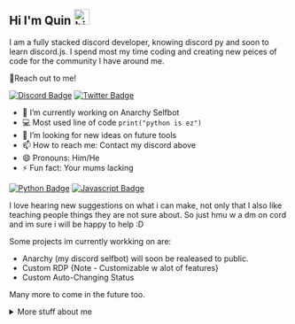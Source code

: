## Hi I'm Quin <img src="https://user-images.githubusercontent.com/1303154/88677602-1635ba80-d120-11ea-84d8-d263ba5fc3c0.gif" width="28px" alt="hi">

I am a fully stacked discord developer, knowing discord py and soon to learn discord.js. I spend most my time coding and creating new peices of code for the community I have around me.

:incoming_envelope:Reach out to me!

[![Discord Badge](https://img.shields.io/badge/-quin9999-5865F2?style=flat&labelColor=5865F2&logo=discord&logoColor=white)](#) [![Twitter Badge](https://img.shields.io/badge/-@quin4dev-1ca0f1?style=flat&labelColor=1ca0f1&logo=twitter&logoColor=white)](#)

- 🔭 I’m currently working on Anarchy Selfbot
- :computer: Most used line of code `print("python is ez")`
- 🤔 I’m looking for new ideas on future tools
- 📫 How to reach me: Contact my discord above
- 😄 Pronouns: Him/He
- ⚡ Fun fact: Your mums lacking 

<!-- TODO: Make technologies links takes you to repositories -->

[![Python Badge](https://img.shields.io/badge/-Python-336E9E?style=for-the-badge&labelColor=black&logo=python&logoColor=336E9E)](#) [![Javascript Badge](https://img.shields.io/badge/-Javascript-555588?style=for-the-badge&labelColor=black&logo=javascript&logoColor=555588)](#)

I love hearing new suggestions on what i can make, not only that I also like teaching people things they are not sure about. So just hmu w a dm on cord and im sure i will be happy to help :D
  
Some projects im currently workking on are:
  
- Anarchy (my discord selfbot) will soon be realeased to public.
- Custom RDP {Note - Customizable w alot of features}
- Custom Auto-Changing Status

Many more to come in the future too.

<details>
<summary>
  More stuff about me
</summary>

<br >

### Coding Stats

<!--START_SECTION:waka-->
```text
No Activity tracked this Week
```
<!--END_SECTION:waka-->

### Github Stats

[![Anurag's GitHub stats](https://github-readme-stats.vercel.app/api?username=quin9999&hide=contribs,prs&theme=tokyonight)](https://github.com/anuraghazra/github-readme-stats)

